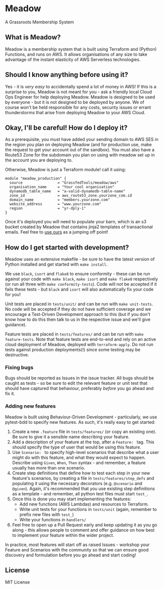 # Meadow

A Grassroots Membership System

## What is Meadow?

Meadow is a membership system that is built using Terraform and (Python) Functions, and runs on AWS. It allows organisations of any size to take advantage of the instant elasticity of AWS Serverless technologies.

## Should I know anything before using it?

Yes - it is _very easy_ to accidentally spend a lot of money in AWS! If this is a surprise to you, Meadow is not meant for you - ask a friendly local Cloud Ops Engineer for help deploying Meadow. Meadow is designed to be used by everyone - but it is not designed to be deployed by anyone. We of course won't be held responsible for any costs, security issues or errant thunderstorms that arise from deploying Meadow to your AWS Cloud.

## Okay, I'll be careful! How do I deploy it?

As a prerequisite, you must have added your sending domain to AWS SES in the region you plan on deploying Meadow (and for production use, make the request to get your account out of the sandbox). You must also have a Route53 Zone for the subdomain you plan on using with meadow set up in the account you are deploying to.

Otherwise, Meadow is just a Terraform module! call it using:

```
module "meadow_production" {
  source                = "GrassfedTools/meadow/aws"
  organisation_name     = "Your cool organisation"
  dynamodb_table_name   = "a-valid-dynamodb-table-name"
  zone_id               = aws_route53_zone.yourzone_com.id
  domain_name           = "members.yourzone.com"
  website_address       = "www.yourzone.com"
  region                = "yr-dply-1"
}
```

Once it's deployed you will need to populate your barn, which is an s3 bucket created by Meadow that contains jinja2 templates of transactional emails. Feel free to [use ours](https://github.com/GrassfedTools/barn-email-templates) as a jumping off point!

## How do I get started with development?

Meadow uses an extensive makefile - be sure to have the latest version of Python installed and get started with `make install`.

We use `black`, `isort` and `flake8` to ensure conformity - these can be run against your code with `make black`, `make isort` and `make flake8` respectively (or run all three with `make conformity-tests`). Code will not be accepted if it fails these tests - but `black` and `isort` will also automatically fix your code for you!

Unit tests are placed in `tests/unit/` and can be run with `make unit-tests`. No code will be accepted if they do not have sufficient coverage and we encourage a Test-Driven Development approach to this (but if you don't know how to do this then talk to us in the respective issue and we'll give guidance).

Feature tests are placed in `tests/features/` and can be run with `make feature-tests`. Note that feature tests are end-to-end and rely on an active cloud deployment of Meadow, deployed with `terraform-apply`. Do not run tests against production deployments(!) since some testing may be destructive.

### Fixing bugs

Bugs should be reported as Issues in the issue tracker. All bugs should be caught as tests - so be sure to edit the relevant feature or unit test that should have captured that behaviour, preferably _before_ you go ahead and fix it. 

### Adding new features

Meadow is built using Behaviour-Driven Development - particularly, we use pytest-bdd to specify new features. As such, it's really easy to get started:

1. Create a new `.feature` file in `tests/features/` (or copy an existing one). Be sure to give it a sensible name describing your feature.
1. Add a description of your feature at the top, after a `Feature: ` tag. This should specify the type of user that would be using this feature.
1. Use `Scenario: ` to specify high-level scenarios that describe what a user might do with this feature, and what they would expect to happen. Describe using `Given`, `When`, `Then` syntax - and remember, a feature usually has more than one scenario.
1. Create step definitions that define how to test each step in your new feature's scenarios, by creating a file in `tests/features/step_defs` and populating it using the necessary decorators (e.g. `@scenario` and `@given`). Again, it's recommended that you use existing step definitions as a template - and remember, all python test files must start `test_`.
1. Once this is done you may start implementing the features:
    - Add new functions (AWS Lambdas) and resources to Terraform.
    - Write unit tests for your functions in `tests/unit` (again, remember to prefix new files with `test_`)
    - Write your functions in `handlers/`
1. Feel free to open up a Pull Request early and keep updating it as you go along - this allows people to comment and offer guidance on how best to implement your feature within the wider project.

In practice, most features will start off as raised Issues - workshop your Feature and Scenarios with the community so that we can ensure good discovery and formulation before you go ahead and start coding!

## License

MIT License